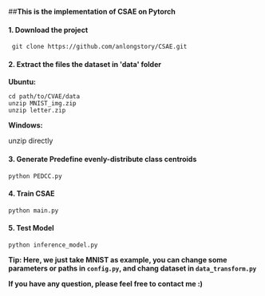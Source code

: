 ##**This is the implementation of CSAE on Pytorch**

#### 1. Download the project

     git clone https://github.com/anlongstory/CSAE.git

#### 2. Extract the files the dataset in 'data' folder

**Ubuntu:**

    cd path/to/CVAE/data
    unzip MNIST_img.zip
    unzip letter.zip

**Windows:**

unzip directly

#### 3. Generate Predefine evenly-distribute class centroids

    python PEDCC.py

#### 4. Train CSAE

    python main.py

#### 5. Test Model
    python inference_model.py

**Tip: Here, we just take MNIST as example, you can change some parameters   or paths in `config.py`, and chang dataset in `data_transform.py`**


**If you have any question, please feel free to contact me :)**